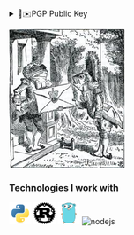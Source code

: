 <details>
<summary>🔐✉️PGP Public Key</summary>

```
  -----BEGIN PGP PUBLIC KEY BLOCK-----
mQINBGf9k/MBEADI9h20DopOzci5MiyWhm5wNk5dJWwJx6mQgDV6bNx1CAFdPyTH
bPy4+aGt3yTfJytNPr5uCJKOrOBgsOoTSFl8at0ICDVi577dWOv+7aA6/IC9WLKe
GNgxZgaCRbLTj197DuplFxlK180bF613j2xux7enWSMKns5x+4r3qTwlNTTBgY4O
6DrGiqThkek1NOX3ReuFsBXwMyTbfrdQoyh8rL1UA5yGdeh2bxrmbFhYUdbZQowa
X6q++wL1r4bVHGopZhsvxlvyR0m3oQiT9BSWzAxML3xFkiC5GhCJsAniRqYTFpHl
PDGSVbKUQ8qDq55WSrJBo2b3kyHpWq8oddr7aNBk97aaFuWZQ4nhYMG+nEdHKaPo
hHUvQf8KBB4L2UQLOdwy4HrfJMLYSFhMou15udtlbXTmVTcnMiR9ndBzi1+VImg+
fWxhjTdB6L15/pzwMlgX/ENBWoiGrSGgAHamQq25sKuGBJx0ucZC3uNo3pAXkmej
pdDx4PBrDwfkH+xJYE31LNQdNFffyM8+ZIzV1+6xoEJ5Vgs48nZWEErYMxQZJS9o
IHDww2Sp5mYpZkHnsTNmy1xzwdvqLDq104QR5QqThBTNEAn/RhbhxLRXFhiPWsFC
F5o+FXzDd5zEMU6cd35QTkKTASliA/oLlsH4ZdUnh0fMe7KFQmP23M/KKwARAQAB
tDNEYW5hbmcgRmlybWFudG8gKEhlbGxvKSA8ZGFuYW5nZmlybWlubzI2QGdtYWls
LmNvbT6JAlEEEwEKADsWIQQt3ubgvuqoqUtdcdS+EEAbwtuDIAUCZ/2T8wIbAwUL
CQgHAgIiAgYVCgkICwIEFgIDAQIeBwIXgAAKCRC+EEAbwtuDIDUVD/9wZwf7RvzJ
tQo0KVNxNmuFxCalH3rAkRuc5yDhI/EuF0HOMwJBROk2CUe23wXnMI1T99+vaQEA
w9K6Cc3NQSCEZBZArKx4uv2sx7A3XzPLX+mfwnTezZlIIcY1kizG7oYf8FtYLmAR
DwpHr3xspeaHKOjMti6yVk89yulzxX3GwMnS7REr0LrNvgpoaJfKj6R2JIVuwh7B
Ssa4Pefh5sb8MnLoWEF+2U9VFjnVJlRXvrf0nMpqt6ujBsbZ2s5yrEvhFs1MixfT
FL5pSN+dumQE4w5zmpctdpQ7olQmoRUJk+f5dWyG+c42YbH1M0LbOJWZIJoQGhr1
bhDzmPCVkTmT3eqNlym79zf9cBNihWS/Ppulq9cqkvni2j7Azh7+gV2OzomUa5/t
UQUwtV70VekWYi/P7HfDJW1acIOYDyzDea3NOfio9Ghbparo/nIhfDb97a1I0QvP
3hZAS8YGGOo9+jOdEkT4eRgu/2JkM/g6dvIeJSlYM5RsL2ZTljh2kzusUZ+E5cYe
NQL+g2cfpowuhQcYd81XSvy6dP+OANsH29k2zc+Nq3k+wVchvy+SmxYM73WrXpET
Vhi6BVy3U5Gt7YYxMinAnQglObyuxOLbR5ZsGE/BLDuxEWKnUexi5by0c0wNOGBf
0AN7aFuS02+D7AXsoDzuce/oDLiK5mFGL7kCDQRn/ZPzARAAwd2kgcSB3fw5yvR+
WNHCjoAhXlDUfCVozLx3iVK8pW76OXR/GqK7rFNyKJAGN3crDgJKoJGXoHtTln/7
AM+Nj7kLwCoufLyE4wnJFOpgeYQfKVk5d74a7wP5Tif6tlB+NjCIlHPQJ0sEpAtc
qHd5aYnVv0xXQ5pwa9VeuYSNEn6GLIjdnbKDQ2jEfzOWR2tv5Zs6p+yZY9wyk40w
ir+NU7w8dauEJ2rh6cTYeGRSbkiPRdmf8OX5z+nJr9HI8FcpP3dbAkwhNfPyPLFX
6bwA11MNfqPdMC2MTxSs1BF2nVP6Q3qn9rg1Sbyp556lRL+5BC+YLdsnTSKNj7C3
+TFRNncvnXtL4cN0UZTK6lma01kWiqxmyzvVHdVMaZgWpCn7o/LpEe5VNATpMSEJ
cvzSDxnI56nfixKmk6lEd6Uso4zbM0nIxvxZ9EkfwCAFewQaZfvk9UqDshgc4gTL
Mfv4BmMW9ADHq2EPTpdGLpgpT7dno4Ic5+iQQyxZmWPIa+jUfF4HFCMyX9aMNm5B
8Kt5lg8f0xmJBIqXW55NMKj+SUsPo6b+Um5VxgF/KIqvmarm0qNxRM8TR8H8B/Gr
JcZXBJPGXbV3DiunHF9l+HihkDdpyZ0pTSvtnvdrHXeaq5dBzeyp3Pjd1L4Nsdnm
8546tDQ3/Cub2tUFqlY0TVCvWGMAEQEAAYkCNgQYAQoAIBYhBC3e5uC+6qipS11x
1L4QQBvC24MgBQJn/ZPzAhsMAAoJEL4QQBvC24Mg28MP/RnLUAZA8tw7u3ffHxiY
qQLFgCQqFe3eyydJLQSiLgvtTP5osZ03AzXTCeLqvU9AUT1HkEhkFR2T/Apo87kK
6x5PxgT8p75rJ6R6FIe6U5MkT3/av43edv+OLHGfqFpL1wJY804qYBGv+vs/48Yu
glJRcrNrKjFfIc8iIxCSPEO3RYLHnhr0Uf2JFx4rJPd8EbS1pVHfq0M6oK6/6dq0
AqphyrxgOha6v3kaea1FACJuSSF62/4sJ5ASxbDlU5hxHFn/fvCimOX6O1WkV1/4
fVn6cewToKqklUQI7bkLxwqO+TqeeorZtp+AawUmsJL9t48RHxZAyD1oRaDnEmAP
jxwQVd5CzVI7dY9efiRctM06OOaosW31kQZx1Ngjh8OQbyjJbSNg8mg5KVp7g7JU
1ym12j3MHJw/DLCT/rxrZj5j3+dTSspFVbEZQ8b0CgG63qBCdRlZ269bgJrqBM9d
wpA3SvQNKARcRbdo6ieZAYYNRaAZjAov8kMCRPOM6xmp5qqxfHovkTZuBodP8x91
oz407CsKZKx/I07k8AJbswUwT00NccNc3oROLXUxDTJnoPi+9CK+is86kvi7EWrk
r/H98ZOEukcjZlIjNomKrxFhyf/ySrufQWkn+8u3kshZIHAZiiddoUFAo3s0CY+q
ZDsscdk+WQcmJNvwhaN/YC25
=hP66
-----END PGP PUBLIC KEY BLOCK-----
```
</details>

![61](img/6.1.jpg)

### Technologies I work with
<p>
  <img src="https://raw.githubusercontent.com/devicons/devicon/master/icons/python/python-original.svg" alt="python" width="40" height="40"/>
  <img src="https://raw.githubusercontent.com/rust-lang/rust-artwork/master/logo/rust-logo-blk.svg" alt="rust" width="40" height="40"/>
  <img src="https://raw.githubusercontent.com/devicons/devicon/master/icons/go/go-original.svg" alt="golang" width="40" height="40"/>
  <img src="https://upload.wikimedia.org/wikipedia/commons/d/d9/Node.js_logo.svg" alt="nodejs" width="40" height="40"/>
</p>

